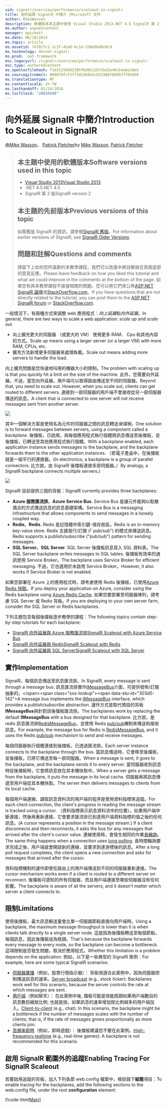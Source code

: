 ```yaml
---
uid: signalr/overview/performance/scaleout-in-signalr
title: 向外延展 SignalR 中簡介 |Microsoft 文件
author: MikeWasson
description: 軟體版本本主題中使用 Visual Studio 2013.NET 4.5 SignalR 第 2 版舊版的此主題的較早版本的相關資訊...
ms.author: aspnetcontent
manager: wpickett
ms.date: 06/10/2014
ms.topic: article
ms.assetid: 7e781fc1-1c1f-45a8-bc1d-338e96dbe9c9
ms.technology: dotnet-signalr
ms.prod: .net-framework
msc.legacyurl: /signalr/overview/performance/scaleout-in-signalr
msc.type: authoredcontent
ms.openlocfilehash: f1d15250682305f6d0512b72bd2e40cb4a8a18e5
ms.sourcegitcommit: 060879fcf3f73d2366b5c811986f8695fff65db8
ms.translationtype: MT
ms.contentlocale: zh-TW
ms.lasthandoff: 01/24/2018
ms.locfileid: "28034590"
---
```

<a name="introduction-to-scaleout-in-signalr"></a><span data-ttu-id="303d5-103">向外延展 SignalR 中簡介</span><span class="sxs-lookup"><span data-stu-id="303d5-103">Introduction to Scaleout in SignalR</span></span>
====================
<span data-ttu-id="303d5-104">由[Mike Wasson](https://github.com/MikeWasson)， [Patrick Fletcher](https://github.com/pfletcher)</span><span class="sxs-lookup"><span data-stu-id="303d5-104">by [Mike Wasson](https://github.com/MikeWasson), [Patrick Fletcher](https://github.com/pfletcher)</span></span>

> ## <a name="software-versions-used-in-this-topic"></a><span data-ttu-id="303d5-105">本主題中使用的軟體版本</span><span class="sxs-lookup"><span data-stu-id="303d5-105">Software versions used in this topic</span></span>
> 
> 
> - [<span data-ttu-id="303d5-106">Visual Studio 2013</span><span class="sxs-lookup"><span data-stu-id="303d5-106">Visual Studio 2013</span></span>](https://www.microsoft.com/visualstudio/eng/2013-downloads)
> - <span data-ttu-id="303d5-107">.NET 4.5</span><span class="sxs-lookup"><span data-stu-id="303d5-107">.NET 4.5</span></span>
> - <span data-ttu-id="303d5-108">SignalR 第 2 版</span><span class="sxs-lookup"><span data-stu-id="303d5-108">SignalR version 2</span></span>
>   
> 
> 
> ## <a name="previous-versions-of-this-topic"></a><span data-ttu-id="303d5-109">本主題的先前版本</span><span class="sxs-lookup"><span data-stu-id="303d5-109">Previous versions of this topic</span></span>
> 
> <span data-ttu-id="303d5-110">如需舊版 SignalR 的資訊，請參閱[SignalR 舊版](../older-versions/index.md)。</span><span class="sxs-lookup"><span data-stu-id="303d5-110">For information about earlier versions of SignalR, see [SignalR Older Versions](../older-versions/index.md).</span></span>
> 
> ## <a name="questions-and-comments"></a><span data-ttu-id="303d5-111">問題和註解</span><span class="sxs-lookup"><span data-stu-id="303d5-111">Questions and comments</span></span>
> 
> <span data-ttu-id="303d5-112">請留下上如何您所喜歡的本教學課程，我們可以改進中將註解放在頁面底部的意見反應。</span><span class="sxs-lookup"><span data-stu-id="303d5-112">Please leave feedback on how you liked this tutorial and what we could improve in the comments at the bottom of the page.</span></span> <span data-ttu-id="303d5-113">如果您有與本教學課程不直接相關的問題，您可以將它們來公佈[ASP.NET SignalR 論壇](https://forums.asp.net/1254.aspx/1?ASP+NET+SignalR)或[StackOverflow.com](http://stackoverflow.com/)。</span><span class="sxs-lookup"><span data-stu-id="303d5-113">If you have questions that are not directly related to the tutorial, you can post them to the [ASP.NET SignalR forum](https://forums.asp.net/1254.aspx/1?ASP+NET+SignalR) or [StackOverflow.com](http://stackoverflow.com/).</span></span>


<span data-ttu-id="303d5-114">一般情況下，有兩種方式來調整 web 應用程式：*向上延展*和*向外延展*。</span><span class="sxs-lookup"><span data-stu-id="303d5-114">In general, there are two ways to scale a web application: *scale up* and *scale out*.</span></span>

- <span data-ttu-id="303d5-115">向上擴充更大的伺服器 （或更大的 VM） 使用更多 RAM、 Cpu 和其他內容的方式。</span><span class="sxs-lookup"><span data-stu-id="303d5-115">Scale up means using a larger server (or a larger VM) with more RAM, CPUs, etc.</span></span>
- <span data-ttu-id="303d5-116">擴充方法新增更多伺服器來處理負載。</span><span class="sxs-lookup"><span data-stu-id="303d5-116">Scale out means adding more servers to handle the load.</span></span>

<span data-ttu-id="303d5-117">向上擴充問題是您快速地叫用的機器大小的限制。</span><span class="sxs-lookup"><span data-stu-id="303d5-117">The problem with scaling up is that you quickly hit a limit on the size of the machine.</span></span> <span data-ttu-id="303d5-118">此外，您需要向外延展。不過，當您向外延展，用戶端可以取得路由傳送至不同的伺服器。</span><span class="sxs-lookup"><span data-stu-id="303d5-118">Beyond that, you need to scale out. However, when you scale out, clients can get routed to different servers.</span></span> <span data-ttu-id="303d5-119">連接到一部伺服器的用戶端不會接收從另一部伺服器傳送的訊息。</span><span class="sxs-lookup"><span data-stu-id="303d5-119">A client that is connected to one server will not receive messages sent from another server.</span></span>

![](scaleout-in-signalr/_static/image1.png)

<span data-ttu-id="303d5-120">其中一個解決方案是使用名為元件的伺服器之間的訊息轉送*後擋板*。</span><span class="sxs-lookup"><span data-stu-id="303d5-120">One solution is to forward messages between servers, using a component called a *backplane*.</span></span> <span data-ttu-id="303d5-121">後擋板，已啟用，與每個應用程式執行個體將訊息傳送至後擋板，並後擋板，已轉送至其他應用程式執行個體。</span><span class="sxs-lookup"><span data-stu-id="303d5-121">With a backplane enabled, each application instance sends messages to the backplane, and the backplane forwards them to the other application instances.</span></span> <span data-ttu-id="303d5-122">（若電子產品中，在後擋板就是一組平行的連接器。</span><span class="sxs-lookup"><span data-stu-id="303d5-122">(In electronics, a backplane is a group of parallel connectors.</span></span> <span data-ttu-id="303d5-123">比方說，由 SignalR 後擋板連接多部伺服器。）</span><span class="sxs-lookup"><span data-stu-id="303d5-123">By analogy, a SignalR backplane connects multiple servers.)</span></span>

![](scaleout-in-signalr/_static/image2.png)

<span data-ttu-id="303d5-124">SignalR 目前提供三個的背板：</span><span class="sxs-lookup"><span data-stu-id="303d5-124">SignalR currently provides three backplanes:</span></span>

- <span data-ttu-id="303d5-125">**Azure 服務匯流排**。</span><span class="sxs-lookup"><span data-stu-id="303d5-125">**Azure Service Bus**.</span></span> <span data-ttu-id="303d5-126">Service Bus 是讓元件能夠以鬆散偶合的方式傳送訊息的訊息基礎架構。</span><span class="sxs-lookup"><span data-stu-id="303d5-126">Service Bus is a messaging infrastructure that allows components to send messages in a loosely coupled way.</span></span>
- <span data-ttu-id="303d5-127">**Redis**。</span><span class="sxs-lookup"><span data-stu-id="303d5-127">**Redis**.</span></span> <span data-ttu-id="303d5-128">Redis 是記憶體中索引鍵-值存放區。</span><span class="sxs-lookup"><span data-stu-id="303d5-128">Redis is an in-memory key-value store.</span></span> <span data-ttu-id="303d5-129">Redis 支援發行/訂閱 (「 pub/sub") 的模式來傳送訊息。</span><span class="sxs-lookup"><span data-stu-id="303d5-129">Redis supports a publish/subscribe ("pub/sub") pattern for sending messages.</span></span>
- <span data-ttu-id="303d5-130">**SQL Server**。</span><span class="sxs-lookup"><span data-stu-id="303d5-130">**SQL Server**.</span></span> <span data-ttu-id="303d5-131">SQL Server 後擋板訊息寫入 SQL 資料表。</span><span class="sxs-lookup"><span data-stu-id="303d5-131">The SQL Server backplane writes messages to SQL tables.</span></span> <span data-ttu-id="303d5-132">後擋板有效率的通訊使用 Service Broker。</span><span class="sxs-lookup"><span data-stu-id="303d5-132">The backplane uses Service Broker for efficient messaging.</span></span> <span data-ttu-id="303d5-133">不過，它也適用於未啟用 Service Broker。</span><span class="sxs-lookup"><span data-stu-id="303d5-133">However, it also works if Service Broker is not enabled.</span></span>

<span data-ttu-id="303d5-134">如果您部署在 Azure 上的應用程式時，請考慮使用 Redis 後擋板，已使用[Azure Redis 快取](https://azure.microsoft.com/services/cache/)。</span><span class="sxs-lookup"><span data-stu-id="303d5-134">If you deploy your application on Azure, consider using the Redis backplane using [Azure Redis Cache](https://azure.microsoft.com/services/cache/).</span></span> <span data-ttu-id="303d5-135">如果您要部署至伺服器陣列，請考慮 SQL Server 或 Redis 背板。</span><span class="sxs-lookup"><span data-stu-id="303d5-135">If you are deploying to your own server farm, consider the SQL Server or Redis backplanes.</span></span>

<span data-ttu-id="303d5-136">下列主題包含每個後擋板逐步教學的課程：</span><span class="sxs-lookup"><span data-stu-id="303d5-136">The following topics contain step-by-step tutorials for each backplane:</span></span>

- [<span data-ttu-id="303d5-137">SignalR 向外延展與 Azure 服務匯流排</span><span class="sxs-lookup"><span data-stu-id="303d5-137">SignalR Scaleout with Azure Service Bus</span></span>](scaleout-with-windows-azure-service-bus.md)
- [<span data-ttu-id="303d5-138">SignalR 向外延展與 Redis</span><span class="sxs-lookup"><span data-stu-id="303d5-138">SignalR Scaleout with Redis</span></span>](scaleout-with-redis.md)
- [<span data-ttu-id="303d5-139">SignalR 向外延展與 SQL Server</span><span class="sxs-lookup"><span data-stu-id="303d5-139">SignalR Scaleout with SQL Server</span></span>](scaleout-with-sql-server.md)

## <a name="implementation"></a><span data-ttu-id="303d5-140">實作</span><span class="sxs-lookup"><span data-stu-id="303d5-140">Implementation</span></span>

<span data-ttu-id="303d5-141">SignalR，每個訊息傳送至訊息匯流排。</span><span class="sxs-lookup"><span data-stu-id="303d5-141">In SignalR, every message is sent through a message bus.</span></span> <span data-ttu-id="303d5-142">訊息匯流排實作[IMessageBus](https://msdn.microsoft.com/library/microsoft.aspnet.signalr.messaging.imessagebus(v=vs.100).aspx)介面，可提供發佈/訂閱抽象的。</span><span class="sxs-lookup"><span data-stu-id="303d5-142">A message bus implements the [IMessageBus](https://msdn.microsoft.com/library/microsoft.aspnet.signalr.messaging.imessagebus(v=vs.100).aspx) interface, which provides a publish/subscribe abstraction.</span></span> <span data-ttu-id="303d5-143">運作方式是取代預設的背板**IMessageBus**與針對該後擋板匯流排。</span><span class="sxs-lookup"><span data-stu-id="303d5-143">The backplanes work by replacing the default **IMessageBus** with a bus designed for that backplane.</span></span> <span data-ttu-id="303d5-144">比方說，是 redis 訊息匯流排[RedisMessageBus](https://msdn.microsoft.com/library/microsoft.aspnet.signalr.redis.redismessagebus(v=vs.100).aspx)，並使用 Redis [pub/sub](http://redis.io/topics/pubsub)機制來傳送和接收訊息。</span><span class="sxs-lookup"><span data-stu-id="303d5-144">For example, the message bus for Redis is [RedisMessageBus](https://msdn.microsoft.com/library/microsoft.aspnet.signalr.redis.redismessagebus(v=vs.100).aspx), and it uses the Redis [pub/sub](http://redis.io/topics/pubsub) mechanism to send and receive messages.</span></span>

<span data-ttu-id="303d5-145">每個伺服器執行個體連接到後擋板，已透過匯流排。</span><span class="sxs-lookup"><span data-stu-id="303d5-145">Each server instance connects to the backplane through the bus.</span></span> <span data-ttu-id="303d5-146">當訊息傳送時，它會移至後擋板，並後擋板，已將它傳送至每一部伺服器。</span><span class="sxs-lookup"><span data-stu-id="303d5-146">When a message is sent, it goes to the backplane, and the backplane sends it to every server.</span></span> <span data-ttu-id="303d5-147">當伺服器收到訊息時從後擋板時，它會將訊息放在其本機快取中。</span><span class="sxs-lookup"><span data-stu-id="303d5-147">When a server gets a message from the backplane, it puts the message in its local cache.</span></span> <span data-ttu-id="303d5-148">伺服器再將訊息傳遞至用戶端從其本機快取。</span><span class="sxs-lookup"><span data-stu-id="303d5-148">The server then delivers messages to clients from its local cache.</span></span>

<span data-ttu-id="303d5-149">每個用戶端連線，讀取訊息資料流的用戶端的程序是使用資料指標來追蹤。</span><span class="sxs-lookup"><span data-stu-id="303d5-149">For each client connection, the client's progress in reading the message stream is tracked using a cursor.</span></span> <span data-ttu-id="303d5-150">（資料指標表示訊息資料流中的位置）。如果用戶端中斷連接，然後再重新連接，它會要求匯流排已到達用戶端資料指標的值之後的任何訊息。</span><span class="sxs-lookup"><span data-stu-id="303d5-150">(A cursor represents a position in the message stream.) If a client disconnects and then reconnects, it asks the bus for any messages that arrived after the client's cursor value.</span></span> <span data-ttu-id="303d5-151">連線使用時，會發生相同的作業[長輪詢](../getting-started/introduction-to-signalr.md#transports)。</span><span class="sxs-lookup"><span data-stu-id="303d5-151">The same thing happens when a connection uses [long polling](../getting-started/introduction-to-signalr.md#transports).</span></span> <span data-ttu-id="303d5-152">長時間輪詢要求完成之後，用戶端就會開啟新的連線，並要求到達游標後的訊息。</span><span class="sxs-lookup"><span data-stu-id="303d5-152">After a long poll request completes, the client opens a new connection and asks for messages that arrived after the cursor.</span></span>

<span data-ttu-id="303d5-153">資料指標機制的運作即使在路由上的用戶端傳送到不同的伺服器重新連接。</span><span class="sxs-lookup"><span data-stu-id="303d5-153">The cursor mechanism works even if a client is routed to a different server on reconnect.</span></span> <span data-ttu-id="303d5-154">後擋板可感知的所有伺服器，而且用戶端連接至哪些伺服器沒有任何影響。</span><span class="sxs-lookup"><span data-stu-id="303d5-154">The backplane is aware of all the servers, and it doesn't matter which server a client connects to.</span></span>

## <a name="limitations"></a><span data-ttu-id="303d5-155">限制</span><span class="sxs-lookup"><span data-stu-id="303d5-155">Limitations</span></span>

<span data-ttu-id="303d5-156">使用後擋板，最大訊息輸送量會比單一伺服器節點直接向用戶端時。</span><span class="sxs-lookup"><span data-stu-id="303d5-156">Using a backplane, the maximum message throughput is lower than it is when clients talk directly to a single server node.</span></span> <span data-ttu-id="303d5-157">這是因為後擋板轉送至每個節點，每個訊息，因此後擋板成為瓶頸。</span><span class="sxs-lookup"><span data-stu-id="303d5-157">That's because the backplane forwards every message to every node, so the backplane can become a bottleneck.</span></span> <span data-ttu-id="303d5-158">這項限制是否發生問題，取決於應用程式。</span><span class="sxs-lookup"><span data-stu-id="303d5-158">Whether this limitation is a problem depends on the application.</span></span> <span data-ttu-id="303d5-159">例如，以下是一些典型的 SignalR 案例：</span><span class="sxs-lookup"><span data-stu-id="303d5-159">For example, here are some typical SignalR scenarios:</span></span>

- <span data-ttu-id="303d5-160">[伺服器廣播](../getting-started/tutorial-server-broadcast-with-signalr.md)（例如，股票行情指示器）： 背板很適合此案例中，因為伺服器控制傳送訊息的速率。</span><span class="sxs-lookup"><span data-stu-id="303d5-160">[Server broadcast](../getting-started/tutorial-server-broadcast-with-signalr.md) (e.g., stock ticker): Backplanes work well for this scenario, because the server controls the rate at which messages are sent.</span></span>
- <span data-ttu-id="303d5-161">[用戶端](../getting-started/tutorial-getting-started-with-signalr.md)（例如聊天）： 在此案例中後, 擋板可能是效能瓶頸如果用戶端數目的訊息數目縮放比例; 也就是說，如果訊息的速率增加按比例越多的用戶端加入。</span><span class="sxs-lookup"><span data-stu-id="303d5-161">[Client-to-client](../getting-started/tutorial-getting-started-with-signalr.md) (e.g., chat): In this scenario, the backplane might be a bottleneck if the number of messages scales with the number of clients; that is, if the rate of messages grows proportionally as more clients join.</span></span>
- <span data-ttu-id="303d5-162">[高頻率即時](../getting-started/tutorial-high-frequency-realtime-with-signalr.md)（例如，即時遊戲）： 後擋板建議您不要在此案例。</span><span class="sxs-lookup"><span data-stu-id="303d5-162">[High-frequency realtime](../getting-started/tutorial-high-frequency-realtime-with-signalr.md) (e.g., real-time games): A backplane is not recommended for this scenario.</span></span>

## <a name="enabling-tracing-for-signalr-scaleout"></a><span data-ttu-id="303d5-163">啟用 SignalR 範圍外的追蹤</span><span class="sxs-lookup"><span data-stu-id="303d5-163">Enabling Tracing For SignalR Scaleout</span></span>

<span data-ttu-id="303d5-164">若要啟用追蹤的背板，加入下列各節 web.config 檔案中，根目錄下**組態**項目：</span><span class="sxs-lookup"><span data-stu-id="303d5-164">To enable tracing for the backplanes, add the following sections to the web.config file, under the root **configuration** element:</span></span>

[!code-html[Main](scaleout-in-signalr/samples/sample1.html)]
